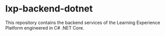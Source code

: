 # lxp-backend-dotnet
This repository contains the backend services of the Learning Experience Platform engineered in C# .NET Core.
